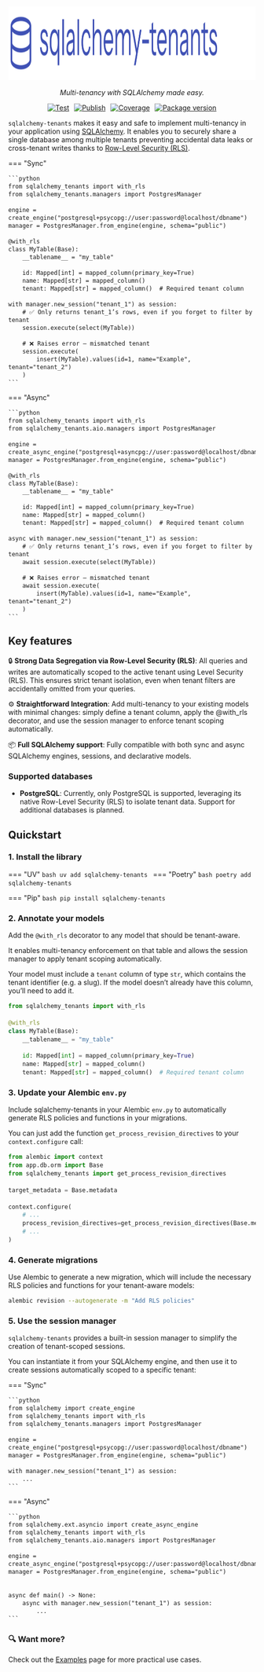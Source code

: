 <p style="text-align: center;">
  <a href="https://github.com/Telemaco019/sqlalchemy-tenants">
    <img src="assets/logo.svg" alt="sqlalchemy-tenants" height="150">
  </a>
</p>

<p style="text-align: center;">
  <em>Multi-tenancy with SQLAlchemy made easy.</em>
</p>

<p style="display: flex; justify-content: center; gap: 10px; flex-wrap: wrap;">
  <a href="https://github.com/Telemaco019/sqlalchemy-tenants/actions?query=workflow%3ATest+event%3Apush+branch%3Amain" target="_blank">
    <img src="https://github.com/Telemaco019/sqlalchemy-tenants/actions/workflows/test.yml/badge.svg?event=push&branch=main" alt="Test">
  </a>
  <a href="https://github.com/Telemaco019/sqlalchemy-tenants/actions?query=workflow%3APublish" target="_blank">
    <img src="https://github.com/Telemaco019/sqlalchemy-tenants/actions/workflows/publish.yml/badge.svg" alt="Publish">
  </a>
  <a href="https://coverage-badge.samuelcolvin.workers.dev/redirect/Telemaco019/sqlalchemy-tenants" target="_blank">
    <img src="https://coverage-badge.samuelcolvin.workers.dev/Telemaco019/sqlalchemy-tenants.svg" alt="Coverage">
  </a>
  <a href="https://pypi.org/project/sqlalchemy-tenants" target="_blank">
    <img src="https://img.shields.io/pypi/v/sqlalchemy-tenants?color=%2334D058&label=pypi%20package" alt="Package version">
  </a>
</p>

`sqlalchemy-tenants` makes it easy and safe to implement multi-tenancy in your 
application using [SQLAlchemy](https://www.sqlalchemy.org/). It enables you to securely 
share a single database among multiple tenants preventing accidental data leaks 
or cross-tenant writes thanks to [Row-Level Security (RLS)](https://www.postgresql.org/docs/current/ddl-rowsecurity.html).

=== "Sync"

    ```python
    from sqlalchemy_tenants import with_rls
    from sqlalchemy_tenants.managers import PostgresManager

    engine = create_engine("postgresql+psycopg://user:password@localhost/dbname")
    manager = PostgresManager.from_engine(engine, schema="public")

    @with_rls
    class MyTable(Base):
        __tablename__ = "my_table"

        id: Mapped[int] = mapped_column(primary_key=True)
        name: Mapped[str] = mapped_column()
        tenant: Mapped[str] = mapped_column()  # Required tenant column

    with manager.new_session("tenant_1") as session:
        # ✅ Only returns tenant_1’s rows, even if you forget to filter by tenant
        session.execute(select(MyTable))
        
        # ❌ Raises error – mismatched tenant
        session.execute(
            insert(MyTable).values(id=1, name="Example", tenant="tenant_2")
        )
    ```

=== "Async"

    ```python
    from sqlalchemy_tenants import with_rls
    from sqlalchemy_tenants.aio.managers import PostgresManager

    engine = create_async_engine("postgresql+asyncpg://user:password@localhost/dbname")
    manager = PostgresManager.from_engine(engine, schema="public")

    @with_rls
    class MyTable(Base):
        __tablename__ = "my_table"

        id: Mapped[int] = mapped_column(primary_key=True)
        name: Mapped[str] = mapped_column()
        tenant: Mapped[str] = mapped_column()  # Required tenant column

    async with manager.new_session("tenant_1") as session:
        # ✅ Only returns tenant_1’s rows, even if you forget to filter by tenant
        await session.execute(select(MyTable))

        # ❌ Raises error – mismatched tenant
        await session.execute(
            insert(MyTable).values(id=1, name="Example", tenant="tenant_2")
        )
    ```

## Key features

🔒 **Strong Data Segregation via Row-Level Security (RLS)**: All queries and writes are 
automatically scoped to the active tenant using Level Security (RLS). 
This ensures strict tenant isolation, even when tenant filters are accidentally 
omitted from your queries.

⚙️ **Straightforward Integration**: Add multi-tenancy to your existing models with 
minimal changes: simply define a tenant column, apply the @with_rls decorator, and use 
the session manager to enforce tenant scoping automatically.

📦 **Full SQLAlchemy support**: Fully compatible with both 
sync and async SQLAlchemy engines, sessions, and declarative models. 

### Supported databases
* **PostgreSQL**: Currently, only PostgreSQL is supported, leveraging its native 
Row-Level Security (RLS) to isolate tenant data. Support for additional databases 
is planned.
 
## Quickstart

### 1. Install the library
=== "UV"
    ```bash
    uv add sqlalchemy-tenants
    ```
=== "Poetry"
    ```bash
    poetry add sqlalchemy-tenants
    ```

=== "Pip"
    ```bash
    pip install sqlalchemy-tenants
    ```

### 2. Annotate your models
Add the `@with_rls` decorator to any model that should be tenant-aware.

It enables multi-tenancy enforcement on that table and allows the session manager to 
apply tenant scoping automatically.

Your model must include a `tenant` column of type `str`, which contains the 
tenant identifier (e.g. a slug). 
If the model doesn’t already have this column, you’ll need to add it.

```py hl_lines="3"
from sqlalchemy_tenants import with_rls

@with_rls
class MyTable(Base):
    __tablename__ = "my_table"

    id: Mapped[int] = mapped_column(primary_key=True)
    name: Mapped[str] = mapped_column()
    tenant: Mapped[str] = mapped_column()  # Required tenant column
```

### 3. Update your Alembic `env.py`

Include sqlalchemy-tenants in your Alembic `env.py` to automatically generate 
RLS policies and functions in your migrations.

You can just add the function `get_process_revision_directives` to your
`context.configure` call:

```py title="env.py" hl_lines="3 9"
from alembic import context
from app.db.orm import Base
from sqlalchemy_tenants import get_process_revision_directives

target_metadata = Base.metadata

context.configure(
    # ...
    process_revision_directives=get_process_revision_directives(Base.metadata),
    # ...
)
```

### 4. Generate migrations
Use Alembic to generate a new migration, which will include the necessary
RLS policies and functions for your tenant-aware models:

```bash
alembic revision --autogenerate -m "Add RLS policies"
```


### 5. Use the session manager

`sqlalchemy-tenants` provides a built-in session manager to simplify the creation of 
tenant-scoped sessions.

You can instantiate it from your SQLAlchemy engine, and then use it to create sessions 
automatically scoped to a specific tenant:

=== "Sync"

    ```python
    from sqlalchemy import create_engine
    from sqlalchemy_tenants import with_rls
    from sqlalchemy_tenants.managers import PostgresManager

    engine = create_engine("postgresql+psycopg://user:password@localhost/dbname")
    manager = PostgresManager.from_engine(engine, schema="public")

    with manager.new_session("tenant_1") as session:
        ...
    ```

=== "Async"

    ```python
    from sqlalchemy.ext.asyncio import create_async_engine
    from sqlalchemy_tenants import with_rls
    from sqlalchemy_tenants.aio.managers import PostgresManager

    engine = create_async_engine("postgresql+psycopg://user:password@localhost/dbname")
    manager = PostgresManager.from_engine(engine, schema="public")


    async def main() -> None:
        async with manager.new_session("tenant_1") as session:
            ...
    ```

### 🔍 Want more? 

Check out the [Examples](./examples) page for more practical use cases.